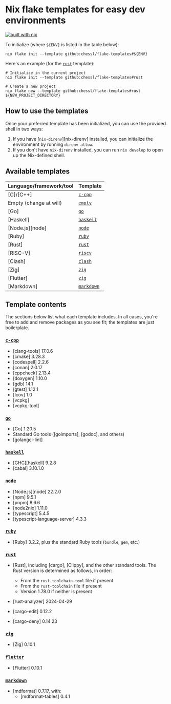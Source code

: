# Nix flake templates for easy dev environments

[![built with nix](https://builtwithnix.org/badge.svg)](https://builtwithnix.org)

To initialize (where `${ENV}` is listed in the table below):

```shell
nix flake init --template github:chessl/flake-templates#${ENV}
```

Here's an example (for the [`rust`](./rust) template):

```shell
# Initialize in the current project
nix flake init --template github:chessl/flake-templates#rust

# Create a new project
nix flake new --template github:chessl/flake-templates#rust ${NEW_PROJECT_DIRECTORY}
```

## How to use the templates

Once your preferred template has been initialized, you can use the provided shell in two ways:

1. If you have \[`nix-direnv`\]\[nix-direnv\] installed, you can initialize the environment by running `direnv allow`.
1. If you don't have `nix-direnv` installed, you can run `nix develop` to open up the Nix-defined shell.

## Available templates

| Language/framework/tool | Template                  |
| :---------------------- | :------------------------ |
| \[C\]/\[C++\]           | [`c-cpp`](./c-cpp/)       |
| Empty (change at will)  | [`empty`](./empty)        |
| \[Go\]                  | [`go`](./go/)             |
| \[Haskell\]             | [`haskell`](./haskell/)   |
| \[Node.js\]\[node\]     | [`node`](./node/)         |
| \[Ruby\]                | [`ruby`](./ruby/)         |
| \[Rust\]                | [`rust`](./rust/)         |
| \[RISC-V\]              | [`riscv`](./riscv/)       |
| \[Clash\]               | [`clash`](./clash/)       |
| \[Zig\]                 | [`zig`](./zig/)           |
| \[Flutter\]             | [`zig`](./flutter/)       |
| \[Markdown\]            | [`markdown`](./markdown/) |

## Template contents

The sections below list what each template includes. In all cases, you're free to add and remove packages as you see fit; the templates are just boilerplate.

### [`c-cpp`](./c-cpp/)

- \[clang-tools\] 17.0.6
- \[cmake\] 3.28.3
- \[codespell\] 2.2.6
- \[conan\] 2.0.17
- \[cppcheck\] 2.13.4
- \[doxygen\] 1.10.0
- \[gdb\] 14.1
- \[gtest\] 1.12.1
- \[lcov\] 1.0
- \[vcpkg\]
- \[vcpkg-tool\]

### [`go`](./go/)

- \[Go\] 1.20.5
- Standard Go tools (\[goimports\], \[godoc\], and others)
- \[golangci-lint\]

### [`haskell`](./haskell/)

- \[GHC\]\[haskell\] 9.2.8
- \[cabal\] 3.10.1.0

### [`node`](./node/)

- \[Node.js\]\[node\] 22.2.0
- \[npm\] 9.5.1
- \[pnpm\] 8.6.6
- \[node2nix\] 1.11.0
- \[typescript\] 5.4.5
- \[typescript-language-server\] 4.3.3

### [`ruby`](./ruby/)

- \[Ruby\] 3.2.2, plus the standard Ruby tools (`bundle`, `gem`, etc.)

### [`rust`](./rust/)

- \[Rust\], including \[cargo\], \[Clippy\], and the other standard tools. The Rust version is determined as follows, in order:

  - From the `rust-toolchain.toml` file if present
  - From the `rust-toolchain` file if present
  - Version 1.78.0 if neither is present

- \[rust-analyzer\] 2024-04-29

- \[cargo-edit\] 0.12.2

- \[cargo-deny\] 0.14.23

### [`zig`](./zig/)

- \[Zig\] 0.10.1

### [`flutter`](./flutter/)

- \[Flutter\] 0.10.1

### [`markdown`](./markdown/)

- \[mdformat\] 0.7.17, with:
  - \[mdformat-tables\] 0.4.1
